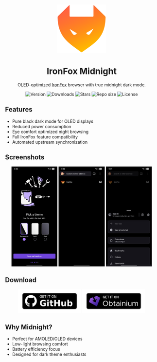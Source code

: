 <div align="center">
  <img src="assets/ironfox.png" alt="IronFox Midnight Logo" height="160">
  <h1>IronFox Midnight</h1>
  <p>OLED-optimized <a href="https://gitlab.com/ironfox-oss/IronFox">IronFox</a> browser with true midnight dark mode.</p>

  <div align="center">
    <img alt="Version" src="https://img.shields.io/github/v/release/handokota/IronFoxMidnight?color=2d2d2d&style=flat-square">
    <img alt="Downloads" src="https://img.shields.io/github/downloads/handokota/IronFoxMidnight/total?color=2d2d2d&style=flat-square">
    <img alt="Stars" src="https://img.shields.io/github/stars/handokota/IronFoxMidnight?color=2d2d2d&style=flat-square">
    <img alt="Repo size" src="https://img.shields.io/github/repo-size/handokota/IronFoxMidnight?color=2d2d2d&style=flat-square">
    <img alt="License" src="https://img.shields.io/github/license/handokota/IronFoxMidnight?color=2d2d2d&style=flat-square">
  </div>
</div>

## Features
- Pure black dark mode for OLED displays
- Reduced power consumption
- Eye comfort optimized night browsing
- Full IronFox feature compatibility
- Automated upstream synchronization

## Screenshots
<div align="center">
  <img src="assets/screenshot-1.jpg" width="30%">
  <img src="assets/screenshot-2.jpg" width="30%">
  <img src="assets/screenshot-3.jpg" width="30%">
</div>

## Download
<div align="center">
  <a href="https://github.com/handokota/IronFoxMidnight/releases/latest"><img src="assets/github.png" alt="Get it on GitHub" height="80"></a>
  <a href="https://apps.obtainium.imranr.dev/redirect?r=obtainium://app/%7B%22id%22%3A%22org.ironfoxoss.ironfox%22%2C%22url%22%3A%22https%3A%2F%2Fgithub.com%2Fhandokota%2FIronFoxMidnight%22%2C%22author%22%3A%22handokota%22%2C%22name%22%3A%22IronFox%22%2C%22preferredApkIndex%22%3A0%2C%22additionalSettings%22%3A%22%7B%5C%22includePrereleases%5C%22%3Afalse%2C%5C%22fallbackToOlderReleases%5C%22%3Atrue%2C%5C%22filterReleaseTitlesByRegEx%5C%22%3A%5C%22%5C%22%2C%5C%22filterReleaseNotesByRegEx%5C%22%3A%5C%22%5C%22%2C%5C%22verifyLatestTag%5C%22%3Afalse%2C%5C%22sortMethodChoice%5C%22%3A%5C%22date%5C%22%2C%5C%22useLatestAssetDateAsReleaseDate%5C%22%3Afalse%2C%5C%22releaseTitleAsVersion%5C%22%3Afalse%2C%5C%22trackOnly%5C%22%3Afalse%2C%5C%22versionExtractionRegEx%5C%22%3A%5C%22%5C%22%2C%5C%22matchGroupToUse%5C%22%3A%5C%22%5C%22%2C%5C%22versionDetection%5C%22%3Atrue%2C%5C%22releaseDateAsVersion%5C%22%3Afalse%2C%5C%22useVersionCodeAsOSVersion%5C%22%3Afalse%2C%5C%22apkFilterRegEx%5C%22%3A%5C%22%5C%22%2C%5C%22invertAPKFilter%5C%22%3Afalse%2C%5C%22autoApkFilterByArch%5C%22%3Atrue%2C%5C%22appName%5C%22%3A%5C%22%5C%22%2C%5C%22appAuthor%5C%22%3A%5C%22%5C%22%2C%5C%22shizukuPretendToBeGooglePlay%5C%22%3Afalse%2C%5C%22allowInsecure%5C%22%3Afalse%2C%5C%22exemptFromBackgroundUpdates%5C%22%3Afalse%2C%5C%22skipUpdateNotifications%5C%22%3Afalse%2C%5C%22about%5C%22%3A%5C%22%5C%22%2C%5C%22refreshBeforeDownload%5C%22%3Afalse%7D%22%2C%22overrideSource%22%3Anull%7D"><img src="assets/obtainium.png" alt="Get it on Obtainium" height="80"></a>
</div>

## Why Midnight?
- Perfect for AMOLED/OLED devices
- Low-light browsing comfort
- Battery efficiency focus
- Designed for dark theme enthusiasts